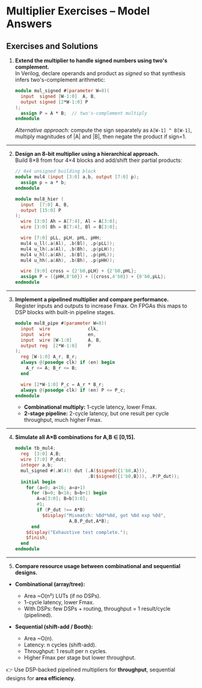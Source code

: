 # Multiplier Exercises – Model Answers

## Exercises and Solutions

1. **Extend the multiplier to handle signed numbers using two's complement.**  
   In Verilog, declare operands and product as *signed* so that synthesis infers two's-complement arithmetic:
   ```verilog
   module mul_signed #(parameter W=8)(
     input  signed [W-1:0]  A, B,
     output signed [2*W-1:0] P
   );
     assign P = A * B;  // two's-complement multiply
   endmodule
   ```
   *Alternative approach:* compute the sign separately as `A[W-1] ^ B[W-1]`, multiply magnitudes of |A| and |B|, then negate the product if sign=1.

---

2. **Design an 8-bit multiplier using a hierarchical approach.**  
   Build 8×8 from four 4×4 blocks and add/shift their partial products:
   

   ```verilog
   // 4x4 unsigned building block
   module mul4 (input [3:0] a,b, output [7:0] p);
     assign p = a * b;
   endmodule

   module mul8_hier (
     input  [7:0] A, B,
     output [15:0] P
   );
     wire [3:0] Ah = A[7:4], Al = A[3:0];
     wire [3:0] Bh = B[7:4], Bl = B[3:0];

     wire [7:0] pLL, pLH, pHL, pHH;
     mul4 u_ll(.a(Al), .b(Bl), .p(pLL));
     mul4 u_lh(.a(Al), .b(Bh), .p(pLH));
     mul4 u_hl(.a(Ah), .b(Bl), .p(pHL));
     mul4 u_hh(.a(Ah), .b(Bh), .p(pHH));

     wire [9:0] cross = {2'b0,pLH} + {2'b0,pHL}; 
     assign P = ({pHH,8'b0}) + ({cross,4'b0}) + {8'b0,pLL};
   endmodule
   ```

---

3. **Implement a pipelined multiplier and compare performance.**  
   Register inputs and outputs to increase Fmax. On FPGAs this maps to DSP blocks with built-in pipeline stages.
   ```verilog
   module mul8_pipe #(parameter W=8)(
     input  wire              clk,
     input  wire              en,
     input  wire [W-1:0]      A, B,
     output reg  [2*W-1:0]    P
   );
     reg [W-1:0] A_r, B_r;
     always @(posedge clk) if (en) begin
       A_r <= A; B_r <= B;
     end

     wire [2*W-1:0] P_c = A_r * B_r;
     always @(posedge clk) if (en) P <= P_c;
   endmodule
   ```
   - **Combinational multiply:** 1-cycle latency, lower Fmax.  
   - **2-stage pipeline:** 2-cycle latency, but one result per cycle throughput, much higher Fmax.

---

4. **Simulate all A×B combinations for A,B ∈ [0,15].**  
   ```verilog
   module tb_mul4;
     reg  [3:0] A,B;
     wire [7:0] P_dut;
     integer a,b;
     mul_signed #(.W(4)) dut (.A($signed({1'b0,A})),
                              .B($signed({1'b0,B})), .P(P_dut));
     initial begin
       for (a=0; a<16; a=a+1)
         for (b=0; b<16; b=b+1) begin
           A=a[3:0]; B=b[3:0];
           #1;
           if (P_dut !== A*B)
             $display("Mismatch: %0d*%0d, got %0d exp %0d",
                       A,B,P_dut,A*B);
         end
       $display("Exhaustive test complete.");
       $finish;
     end
   endmodule
   ```

---

5. **Compare resource usage between combinational and sequential designs.**  

- **Combinational (array/tree):**  
  - Area ~O(n²) LUTs (if no DSPs).  
  - 1-cycle latency, lower Fmax.  
  - With DSPs: few DSPs + routing, throughput = 1 result/cycle (pipelined).  

- **Sequential (shift-add / Booth):**  
  - Area ~O(n).  
  - Latency: n cycles (shift-add).  
  - Throughput: 1 result per n cycles.  
  - Higher Fmax per stage but lower throughput.  

👉 Use DSP-backed pipelined multipliers for **throughput**, sequential designs for **area efficiency**.

